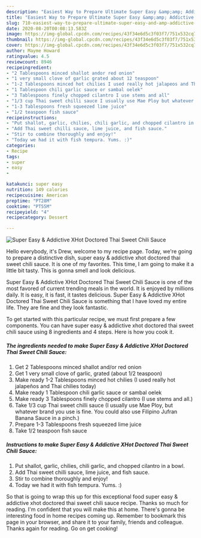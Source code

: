 ```yaml
---
description: "Easiest Way to Prepare Ultimate Super Easy &amp;amp; Addictive XHot Doctored Thai Sweet Chili Sauce"
title: "Easiest Way to Prepare Ultimate Super Easy &amp;amp; Addictive XHot Doctored Thai Sweet Chili Sauce"
slug: 710-easiest-way-to-prepare-ultimate-super-easy-and-amp-addictive-xhot-doctored-thai-sweet-chili-sauce
date: 2020-08-20T00:08:13.583Z
image: https://img-global.cpcdn.com/recipes/43f34e6d5c3f03f7/751x532cq70/super-easy-addictive-xhot-doctored-thai-sweet-chili-sauce-recipe-main-photo.jpg
thumbnail: https://img-global.cpcdn.com/recipes/43f34e6d5c3f03f7/751x532cq70/super-easy-addictive-xhot-doctored-thai-sweet-chili-sauce-recipe-main-photo.jpg
cover: https://img-global.cpcdn.com/recipes/43f34e6d5c3f03f7/751x532cq70/super-easy-addictive-xhot-doctored-thai-sweet-chili-sauce-recipe-main-photo.jpg
author: Mayme Howard
ratingvalue: 4.5
reviewcount: 8946
recipeingredient:
- "2 Tablespoons minced shallot andor red onion"
- "1 very small clove of garlic grated about 12 teaspoon"
- "1-2 Tablespoons minced hot chilies I used really hot jalapeos and Thai chilies today"
- "1 Tablespoon chili garlic sauce or sambal oelek"
- "3 Tablespoons finely chopped cilantro I use stems and all"
- "1/3 cup Thai sweet chilli sauce I usually use Mae Ploy but whatever brand you use is fine You could also use Filipino Jufran Banana Sauce in a pinch"
- "1-3 Tablespoons fresh squeezed lime juice"
- "1/2 teaspoon fish sauce"
recipeinstructions:
- "Put shallot, garlic, chilies, chili garlic, and chopped cilantro in a bowl."
- "Add Thai sweet chilli sauce, lime juice, and fish sauce."
- "Stir to combine thoroughly and enjoy!"
- "Today we had it with fish tempura. Yums. :)"
categories:
- Recipe
tags:
- super
- easy
- 

katakunci: super easy  
nutrition: 149 calories
recipecuisine: American
preptime: "PT28M"
cooktime: "PT55M"
recipeyield: "4"
recipecategory: Dessert

---
```



![Super Easy &amp; Addictive XHot Doctored Thai Sweet Chili Sauce](https://img-global.cpcdn.com/recipes/43f34e6d5c3f03f7/751x532cq70/super-easy-addictive-xhot-doctored-thai-sweet-chili-sauce-recipe-main-photo.jpg)

Hello everybody, it's Drew, welcome to my recipe page. Today, we're going to prepare a distinctive dish, super easy &amp; addictive xhot doctored thai sweet chili sauce. It is one of my favorites. This time, I am going to make it a little bit tasty. This is gonna smell and look delicious.

Super Easy &amp; Addictive XHot Doctored Thai Sweet Chili Sauce is one of the most favored of current trending meals in the world. It is enjoyed by millions daily. It is easy, it is fast, it tastes delicious. Super Easy &amp; Addictive XHot Doctored Thai Sweet Chili Sauce is something that I have loved my entire life. They are fine and they look fantastic.




To get started with this particular recipe, we must first prepare a few components. You can have super easy &amp; addictive xhot doctored thai sweet chili sauce using 8 ingredients and 4 steps. Here is how you cook it.

<!--inarticleads1-->

##### The ingredients needed to make Super Easy &amp; Addictive XHot Doctored Thai Sweet Chili Sauce:

1. Get 2 Tablespoons minced shallot and/or red onion
1. Get 1 very small clove of garlic, grated (about 1/2 teaspoon)
1. Make ready 1-2 Tablespoons minced hot chilies (I used really hot jalapeños and Thai chilies today)
1. Make ready 1 Tablespoon chili garlic sauce or sambal oelek
1. Make ready 3 Tablespoons finely chopped cilantro (I use stems and all.)
1. Take 1/3 cup Thai sweet chilli sauce (I usually use Mae Ploy, but whatever brand you use is fine. You could also use Filipino Jufran Banana Sauce in a pinch.)
1. Prepare 1-3 Tablespoons fresh squeezed lime juice
1. Take 1/2 teaspoon fish sauce




<!--inarticleads2-->

##### Instructions to make Super Easy &amp; Addictive XHot Doctored Thai Sweet Chili Sauce:

1. Put shallot, garlic, chilies, chili garlic, and chopped cilantro in a bowl.
1. Add Thai sweet chilli sauce, lime juice, and fish sauce.
1. Stir to combine thoroughly and enjoy!
1. Today we had it with fish tempura. Yums. :)




So that is going to wrap this up for this exceptional food super easy &amp; addictive xhot doctored thai sweet chili sauce recipe. Thanks so much for reading. I'm confident that you will make this at home. There's gonna be interesting food in home recipes coming up. Remember to bookmark this page in your browser, and share it to your family, friends and colleague. Thanks again for reading. Go on get cooking!
